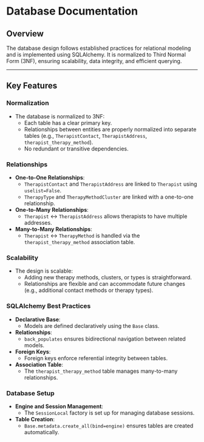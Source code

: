 # Database Documentation

## Overview
The database design follows established practices for relational modeling and is implemented using SQLAlchemy. It is normalized to Third Normal Form (3NF), ensuring scalability, data integrity, and efficient querying.

---

## Key Features

### **Normalization**
- The database is normalized to 3NF:
  - Each table has a clear primary key.
  - Relationships between entities are properly normalized into separate tables (e.g., `TherapistContact`, `TherapistAddress`, `therapist_therapy_method`).
  - No redundant or transitive dependencies.

### **Relationships**
- **One-to-One Relationships**:
  - `TherapistContact` and `TherapistAddress` are linked to `Therapist` using `uselist=False`.
  - `TherapyType` and `TherapyMethodCluster` are linked with a one-to-one relationship.
- **One-to-Many Relationships**:
  - `Therapist` ↔ `TherapistAddress` allows therapists to have multiple addresses.
- **Many-to-Many Relationships**:
  - `Therapist` ↔ `TherapyMethod` is handled via the `therapist_therapy_method` association table.

### **Scalability**
- The design is scalable:
  - Adding new therapy methods, clusters, or types is straightforward.
  - Relationships are flexible and can accommodate future changes (e.g., additional contact methods or therapy types).

### **SQLAlchemy Best Practices**
- **Declarative Base**:
  - Models are defined declaratively using the `Base` class.
- **Relationships**:
  - `back_populates` ensures bidirectional navigation between related models.
- **Foreign Keys**:
  - Foreign keys enforce referential integrity between tables.
- **Association Table**:
  - The `therapist_therapy_method` table manages many-to-many relationships.

### **Database Setup**
- **Engine and Session Management**:
  - The `SessionLocal` factory is set up for managing database sessions.
- **Table Creation**:
  - `Base.metadata.create_all(bind=engine)` ensures tables are created automatically.

